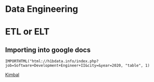 # Data Engineering

# ETL or ELT

## Importing into google docs 
`IMPORTHTML("html://h1bdata.info/index.php?job=Software+Development+Engineer+II&city=&year=2020, "table", 1)`

[Kimbal](https://aatinegar.com/wp-content/uploads/2016/05/Kimball_The-Data-Warehouse-Toolkit-3rd-Edition.pdf)




